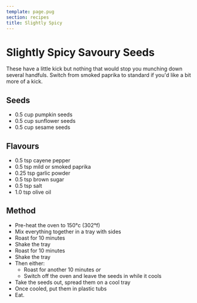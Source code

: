 ```yaml
---
template: page.pug
section: recipes
title: Slightly Spicy
---
```


Slightly Spicy Savoury Seeds
===

These have a little kick but nothing that would stop you munching down several handfuls. Switch from smoked paprika to standard if you'd like a bit more of a kick.

Seeds
---

  * 0.5 cup pumpkin seeds
  * 0.5 cup sunflower seeds
  * 0.5 cup sesame seeds

Flavours
---

  * 0.5  tsp cayene pepper
  * 0.5  tsp mild or smoked paprika
  * 0.25 tsp garlic powder
  * 0.5  tsp brown sugar
  * 0.5  tsp salt
  * 1.0  tsp olive oil

Method
---

  * Pre-heat the oven to 150°c (302°f)
  * Mix everything together in a tray with sides
  * Roast for 10 minutes
  * Shake the tray
  * Roast for 10 minutes
  * Shake the tray
  * Then either:
    * Roast for another 10 minutes *or*
    * Switch off the oven and leave the seeds in while it cools
  * Take the seeds out, spread them on a cool tray
  * Once cooled, put them in plastic tubs
  * Eat.